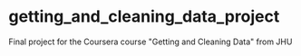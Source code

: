 # getting_and_cleaning_data_project
Final project for the Coursera course "Getting and Cleaning Data" from JHU
